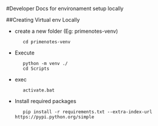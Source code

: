 #Developer Docs for environament setup locally

##Creating Virtual env Locally
   - create a new folder (Eg: primenotes-venv)
            
            cd primenotes-venv 
   
   - Execute
   
            python -m venv ./
            cd Scripts
   
   - exec     
            
            activate.bat
            
   - Install required packages 
            
            pip install -r requirements.txt --extra-index-url https://pypi.python.org/simple
